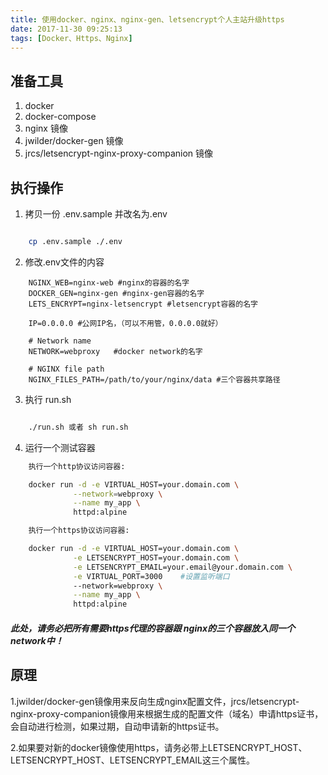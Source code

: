 ```yaml
---
title: 使用docker、nginx、nginx-gen、letsencrypt个人主站升级https
date: 2017-11-30 09:25:13
tags: [Docker、Https、Nginx]
---
```


## 准备工具

1. docker
2. docker-compose
3. nginx 镜像
4. jwilder/docker-gen 镜像
5. jrcs/letsencrypt-nginx-proxy-companion 镜像

## 执行操作

<!--more-->

1. 拷贝一份 .env.sample 并改名为.env

```bash

    cp .env.sample ./.env

```

2. 修改.env文件的内容

```
    NGINX_WEB=nginx-web #nginx的容器的名字
    DOCKER_GEN=nginx-gen #nginx-gen容器的名字
    LETS_ENCRYPT=nginx-letsencrypt #letsencrypt容器的名字

    IP=0.0.0.0 #公网IP名，（可以不用管，0.0.0.0就好）

    # Network name
    NETWORK=webproxy   #docker network的名字

    # NGINX file path
    NGINX_FILES_PATH=/path/to/your/nginx/data #三个容器共享路径
```

3. 执行 run.sh

```bash

    ./run.sh 或者 sh run.sh

```

4. 运行一个测试容器


```bash
    执行一个http协议访问容器:

    docker run -d -e VIRTUAL_HOST=your.domain.com \
              --network=webproxy \
              --name my_app \
              httpd:alpine

```


```bash
    执行一个https协议访问容器:

    docker run -d -e VIRTUAL_HOST=your.domain.com \
              -e LETSENCRYPT_HOST=your.domain.com \
              -e LETSENCRYPT_EMAIL=your.email@your.domain.com \
              -e VIRTUAL_PORT=3000    #设置监听端口
              --network=webproxy \
              --name my_app \
              httpd:alpine

```

##### 此处，请务必把所有需要https代理的容器跟 nginx的三个容器放入同一个network中！

## 原理

1.jwilder/docker-gen镜像用来反向生成nginx配置文件，jrcs/letsencrypt-nginx-proxy-companion镜像用来根据生成的配置文件（域名）申请https证书，会自动进行检测，如果过期，自动申请新的https证书。

2.如果要对新的docker镜像使用https，请务必带上LETSENCRYPT_HOST、 LETSENCRYPT_HOST、LETSENCRYPT_EMAIL这三个属性。
